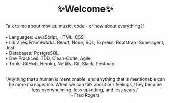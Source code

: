 # <p align="center"> ✨Welcome✨ </p>

Talk to me about movies, music, code - or how about everything?! <br>
<br>
• Languages: JavaScript, HTML, CSS
<br>
• Libraries/Frameworks: React, Node, SQL, Express, Bootstrap, Superagent, Jest
<br>
• Databases: PostgreSQL
<br>
• Dev Practices: TDD, Clean-Code, Agile
<br>
• Tools: GitHub, Heroku, Netlify, Git, Slack, Postman
<br>
<br>
<p align="center">
 "Anything that’s human is mentionable, and anything that is mentionable can be more manageable. When we can talk about our feelings, they become less overwhelming, less upsetting, and less scary."
  <br>
  - Fred Rogers
</p>
